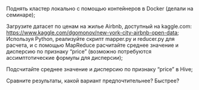 Поднять кластер локально с помощью контейнеров в Docker (делали на семинаре);

Загрузите датасет по ценам на жилье Airbnb, доступный на kaggle.com: https://www.kaggle.com/dgomonov/new-york-city-airbnb-open-data; 
Используя Python, реализуйте скрипт mapper.py и reducer.py для расчета, и с помощью MapReduce расчитайте среднее значение и дисперсию по признаку “price” 
(возможно потребуются ассимптотические формулы для дисперсии);

Подсчитайте среднее значение и дисперсию по признаку “price” в Hive;

Сравните результаты, какой вариант предпочтительнее? Быстрее?
